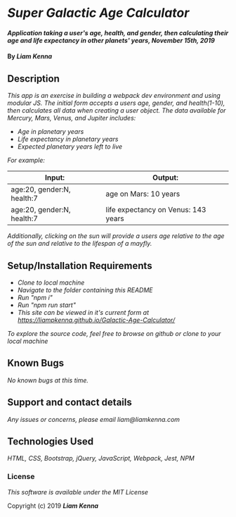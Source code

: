 # _Super Galactic Age Calculator_

#### _Application taking a user's age, health, and gender, then calculating their age and life expectancy in other planets' years, November 15th, 2019_

#### By _**Liam Kenna**_

## Description

_This app is an exercise in building a webpack dev environment and using modular JS. The initial form accepts a users age, gender, and health(1-10), then calculates all data when creating a user object.  The data available for Mercury, Mars, Venus, and Jupiter includes:_

* _Age in planetary years_
* _Life expectancy in planetary years_
* _Expected planetary years left to live_

_For example:_

| Input:  | Output:   |
|---|---|
|age:20, gender:N, health:7|age on Mars: 10 years|
|age:20, gender:N, health:7|life expectancy on Venus: 143 years|

_Additionally, clicking on the sun will provide a users age relative to the age of the sun and relative to the lifespan of a mayfly._

## Setup/Installation Requirements

* _Clone to local machine_
* _Navigate to the folder containing this README_
* _Run "npm i"_
* _Run "npm run start"_
* _This site can be viewed in it's current form at https://liampkenna.github.io/Galactic-Age-Calculator/_


_To explore the source code, feel free to browse on github or clone to your local machine_

## Known Bugs

_No known bugs at this time._

## Support and contact details

_Any issues or concerns, please email liam@liamkenna.com_

## Technologies Used

_HTML, CSS, Bootstrap, jQuery, JavaScript, Webpack, Jest, NPM_

### License

*This software is available under the MIT License*

Copyright (c) 2019 **_Liam Kenna_**
